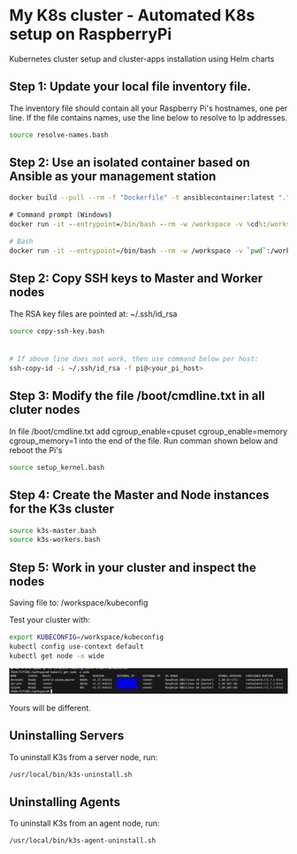 # My K8s cluster - Automated K8s setup on RaspberryPi
Kubernetes cluster setup and cluster-apps installation using Helm charts


## Step 1: Update your local file inventory file.
The inventory file should contain all your Raspberry Pi's hostnames, one per line. If the file contains names, use the line below to resolve to Ip addresses.

```bash
source resolve-names.bash
```
## Step 2: Use an isolated container based on Ansible as your management station
```bash
docker build --pull --rm -f "Dockerfile" -t ansiblecontainer:latest "."
```



```cmd
# Command prompt (Windows)
docker run -it --entrypoint=/bin/bash --rm -w /workspace -v %cd%:/workspace ansiblecontainer
```

```bash
# Bash
docker run -it --entrypoint=/bin/bash --rm -w /workspace -v `pwd`:/workspace ansiblecontainer
```

## Step 2: Copy SSH keys to Master and Worker nodes
The RSA key files are pointed at: ~/.ssh/id_rsa 
```bash
source copy-ssh-key.bash


# If above line does not work, then use command below per host:
ssh-copy-id -i ~/.ssh/id_rsa -f pi@<your_pi_host>
``` 

## Step 3: Modify the file /boot/cmdline.txt in all cluter nodes
In file /boot/cmdline.txt add cgroup_enable=cpuset cgroup_enable=memory cgroup_memory=1 into the end of the file.
Run comman shown below and reboot the Pi's

```bash
source setup_kernel.bash
```

## Step 4: Create the Master and Node instances for the K3s cluster
```bash
source k3s-master.bash
source k3s-workers.bash
```
## Step 5: Work in your cluster and inspect the nodes
Saving file to: /workspace/kubeconfig

Test your cluster with:
```bash
export KUBECONFIG=/workspace/kubeconfig
kubectl config use-context default
kubectl get node -o wide
```
![image info](k3s-ready.PNG)

Yours will be different.

## Uninstalling Servers
To uninstall K3s from a server node, run:

```bash
/usr/local/bin/k3s-uninstall.sh
```

## Uninstalling Agents
To uninstall K3s from an agent node, run:
```bash
/usr/local/bin/k3s-agent-uninstall.sh
```

